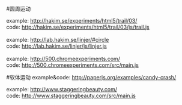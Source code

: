 #圆周运动

example:
http://hakim.se/experiments/html5/trail/03/<br>
code:
http://hakim.se/experiments/html5/trail/03/js/trail.js<br><br>
example:
http://lab.hakim.se/linjer/#circle<br>
code:
http://lab.hakim.se/linjer/js/linjer.js<br><br>
example:
http://500.chromeexperiments.com/<br>
code:
http://500.chromeexperiments.com/src/main.js

#软体运动
example&code:
http://paperjs.org/examples/candy-crash/<br>

example:
http://www.staggeringbeauty.com/<br>
code:
http://www.staggeringbeauty.com/src/main.js<br>
